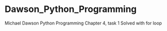 # Dawson_Python_Programming
Michael Dawson Python Programming
Chapter 4, task 1
Solved with for loop
